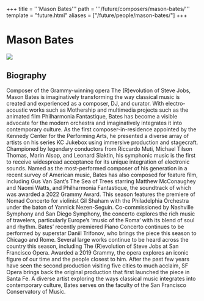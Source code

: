 +++
title = '''Mason Bates'''
path = '''/future/composers/mason-bates/'''
template = "future.html"
aliases = ["/future/people/mason-bates/"]
+++

<h1>Mason Bates</h1>

<img class="speaker-photo" src="https://custom.cvent.com/C3A4539B19F74ABCB6FCE437F6BC0A74/files/event/910aaf2914d44586a56fbd0b3b2c31c0/b91a06d9872541a6b786537afa5df5e7.jpg">
<h2>Biography</h2>
<p>Composer of the Grammy-winning opera The (R)evolution of Steve Jobs, Mason Bates is imaginatively transforming the way classical music is created and experienced as a composer, DJ, and curator.  With electro-acoustic works such as Mothership and multimedia projects such as the animated film Philharmonia Fantastique, Bates has become a visible advocate for the modern orchestra and imaginatively integrates it into contemporary culture.
	As the first composer-in-residence appointed by the Kennedy Center for the Performing Arts, he presented a diverse array of artists on his series KC Jukebox using immersive production and stagecraft.  Championed by legendary conductors from Riccardo Muti, Michael Tilson Thomas, Marin Alsop, and Leonard Slaktin, his symphonic music is the first to receive widespread acceptance for its unique integration of electronic sounds. Named as the most-performed composer of his generation in a recent survey of American music, Bates has also composed for feature film, including Gus Van Sant’s The Sea of Trees starring Matthew McConaughey and Naomi Watts, and Philharmonia Fantastique, the soundtrack of which was awarded a 2022 Grammy Award.
	This season features the premiere of Nomad Concerto for violinist Gil Shaham with the Philadelphia Orchestra under the baton of Yannick Nezen-Seguin.  Co-commissioned by Nashville Symphony and San Diego Symphony, the concerto explores the rich music of travelers, particularly Europe’s ‘music of the Roma’ with its blend of soul and rhythm.  Bates’ recently premiered Piano Concerto continues to be performed by superstar Daniil Trifonov, who brings the piece this season to Chicago and Rome.
	Several large works continue to be heard across the country this season, including The (R)evolution of Steve Jobs at San Francisco Opera.  Awarded a 2019 Grammy, the opera explores an iconic figure of our time and the people closest to him.  After the past few years have seen the second production visiting five cities to much acclaim, SF Opera brings back the original production that first launched the piece in Santa Fe.
	A diverse artist exploring the ways classical music integrates into contemporary culture, Bates serves on the faculty of the San Francisco Conservatory of Music.</p>

